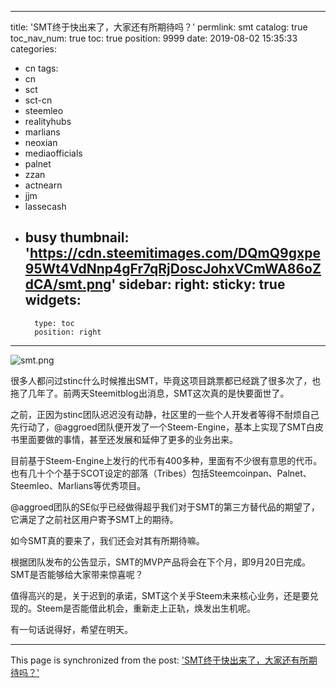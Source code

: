 
---
title: 'SMT终于快出来了，大家还有所期待吗？'
permlink: smt
catalog: true
toc_nav_num: true
toc: true
position: 9999
date: 2019-08-02 15:35:33
categories:
- cn
tags:
- cn
- sct
- sct-cn
- steemleo
- realityhubs
- marlians
- neoxian
- mediaofficials
- palnet
- zzan
- actnearn
- jjm
- lassecash
- busy
thumbnail: 'https://cdn.steemitimages.com/DQmQ9gxpe95Wt4VdNnp4gFr7qRjDoscJohxVCmWA86oZdCA/smt.png'
sidebar:
    right:
        sticky: true
widgets:
    -
        type: toc
        position: right
---


![smt.png](https://cdn.steemitimages.com/DQmQ9gxpe95Wt4VdNnp4gFr7qRjDoscJohxVCmWA86oZdCA/smt.png)

很多人都问过stinc什么时候推出SMT，毕竟这项目跳票都已经跳了很多次了，也拖了几年了。前两天Steemitblog出消息，SMT这次真的是快要面世了。

之前，正因为stinc团队迟迟没有动静，社区里的一些个人开发者等得不耐烦自己先行动了，@aggroed团队便开发了一个Steem-Engine，基本上实现了SMT白皮书里面要做的事情，甚至还发展和延伸了更多的业务出来。

目前基于Steem-Engine上发行的代币有400多种，里面有不少很有意思的代币。也有几十个个基于SCOT设定的部落（Tribes）包括Steemcoinpan、Palnet、Steemleo、Marlians等优秀项目。

@aggroed团队的SE似乎已经做得超乎我们对于SMT的第三方替代品的期望了，它满足了之前社区用户寄予SMT上的期待。

如今SMT真的要来了，我们还会对其有所期待嘛。

 根据团队发布的公告显示，SMT的MVP产品将会在下个月，即9月20日完成。SMT是否能够给大家带来惊喜呢？

值得高兴的是，关于迟到的承诺，SMT这个关乎Steem未来核心业务，还是要兑现的。Steem是否能借此机会，重新走上正轨，焕发出生机呢。

有一句话说得好，希望在明天。

- - -

This page is synchronized from the post: ['SMT终于快出来了，大家还有所期待吗？'](https://steemit.com/@jianan/smt)
